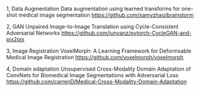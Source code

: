 1, Data Augmentation
Data augmentation using learned transforms for one-shot medical image segmentation
https://github.com/xamyzhao/brainstorm

2, GAN
Unpaired Image-to-Image Translation using Cycle-Consistent Adversarial Networks
https://github.com/junyanz/pytorch-CycleGAN-and-pix2pix

3, Image Registration
VoxelMorph: A Learning Framework for Deformsable Medical Image Registration
https://github.com/voxelmorph/voxelmorph

4, Domain adaptation
Unsupervised Cross-Modality Domain Adaptation of ConvNets for Biomedical Image Segmentations with Adversarial Loss
https://github.com/carrenD/Medical-Cross-Modality-Domain-Adaptation
